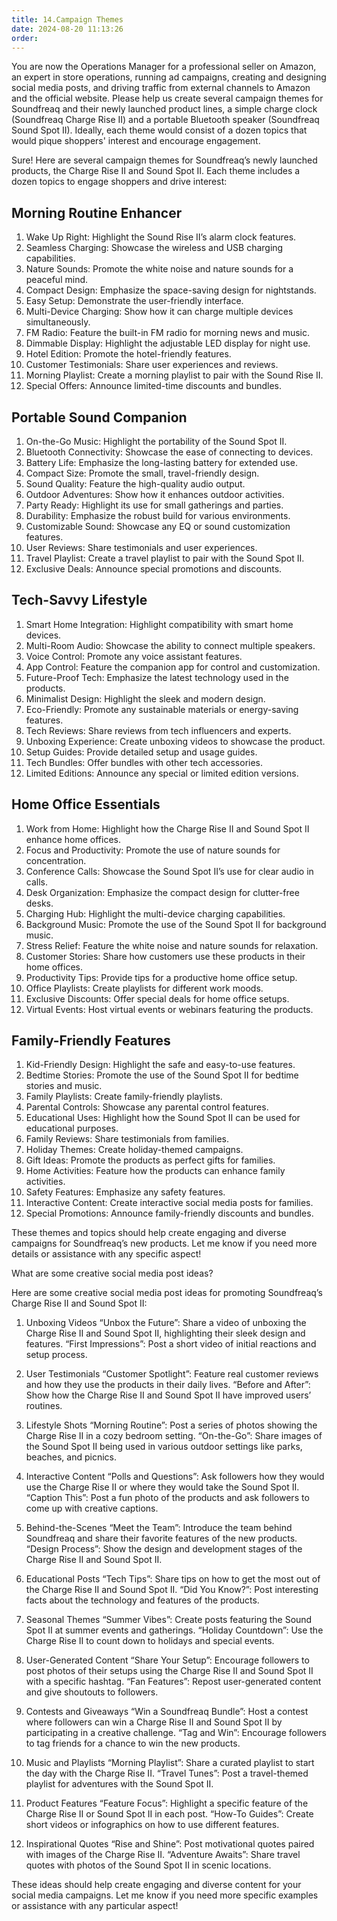 ```yaml
---
title: 14.Campaign Themes
date: 2024-08-20 11:13:26
order: 
---
```


You are now the Operations Manager for a professional seller on Amazon, an expert in store operations, running ad campaigns, creating and designing social media posts, and driving traffic from external channels to Amazon and the official website. Please help us create several campaign themes for Soundfreaq and their newly launched product lines, a simple charge clock (Soundfreaq Charge Rise II) and a portable Bluetooth speaker (Soundfreaq Sound Spot II). Ideally, each theme would consist of a dozen topics that would pique shoppers' interest and encourage engagement.

Sure! Here are several campaign themes for Soundfreaq’s newly launched products, the Charge Rise II and Sound Spot II. Each theme includes a dozen topics to engage shoppers and drive interest:

## Morning Routine Enhancer


1. Wake Up Right: Highlight the Sound Rise II’s alarm clock features.
1. Seamless Charging: Showcase the wireless and USB charging capabilities.
1. Nature Sounds: Promote the white noise and nature sounds for a peaceful mind.
1. Compact Design: Emphasize the space-saving design for nightstands.
1. Easy Setup: Demonstrate the user-friendly interface.
1. Multi-Device Charging: Show how it can charge multiple devices simultaneously.
1. FM Radio: Feature the built-in FM radio for morning news and music.
1. Dimmable Display: Highlight the adjustable LED display for night use.
1. Hotel Edition: Promote the hotel-friendly features.
1. Customer Testimonials: Share user experiences and reviews.
1. Morning Playlist: Create a morning playlist to pair with the Sound Rise II.
1. Special Offers: Announce limited-time discounts and bundles.

## Portable Sound Companion

1. On-the-Go Music: Highlight the portability of the Sound Spot II.
1. Bluetooth Connectivity: Showcase the ease of connecting to devices.
1. Battery Life: Emphasize the long-lasting battery for extended use.
1. Compact Size: Promote the small, travel-friendly design.
1. Sound Quality: Feature the high-quality audio output.
1. Outdoor Adventures: Show how it enhances outdoor activities.
1. Party Ready: Highlight its use for small gatherings and parties.
1. Durability: Emphasize the robust build for various environments.
1. Customizable Sound: Showcase any EQ or sound customization features.
1. User Reviews: Share testimonials and user experiences.
1. Travel Playlist: Create a travel playlist to pair with the Sound Spot II.
1. Exclusive Deals: Announce special promotions and discounts.

## Tech-Savvy Lifestyle

1. Smart Home Integration: Highlight compatibility with smart home devices.
1. Multi-Room Audio: Showcase the ability to connect multiple speakers.
1. Voice Control: Promote any voice assistant features.
1. App Control: Feature the companion app for control and customization.
1. Future-Proof Tech: Emphasize the latest technology used in the products.
1. Minimalist Design: Highlight the sleek and modern design.
1. Eco-Friendly: Promote any sustainable materials or energy-saving features.
1. Tech Reviews: Share reviews from tech influencers and experts.
1. Unboxing Experience: Create unboxing videos to showcase the product.
1. Setup Guides: Provide detailed setup and usage guides.
1. Tech Bundles: Offer bundles with other tech accessories.
1. Limited Editions: Announce any special or limited edition versions.

## Home Office Essentials

1. Work from Home: Highlight how the Charge Rise II and Sound Spot II enhance home offices.
1. Focus and Productivity: Promote the use of nature sounds for concentration.
1. Conference Calls: Showcase the Sound Spot II’s use for clear audio in calls.
1. Desk Organization: Emphasize the compact design for clutter-free desks.
1. Charging Hub: Highlight the multi-device charging capabilities.
1. Background Music: Promote the use of the Sound Spot II for background music.
1. Stress Relief: Feature the white noise and nature sounds for relaxation.
1. Customer Stories: Share how customers use these products in their home offices.
1. Productivity Tips: Provide tips for a productive home office setup.
1. Office Playlists: Create playlists for different work moods.
1. Exclusive Discounts: Offer special deals for home office setups.
1. Virtual Events: Host virtual events or webinars featuring the products.

## Family-Friendly Features

1. Kid-Friendly Design: Highlight the safe and easy-to-use features.
1. Bedtime Stories: Promote the use of the Sound Spot II for bedtime stories and music.
1. Family Playlists: Create family-friendly playlists.
1. Parental Controls: Showcase any parental control features.
1. Educational Uses: Highlight how the Sound Spot II can be used for educational purposes.
1. Family Reviews: Share testimonials from families.
1. Holiday Themes: Create holiday-themed campaigns.
1. Gift Ideas: Promote the products as perfect gifts for families.
1. Home Activities: Feature how the products can enhance family activities.
1. Safety Features: Emphasize any safety features.
1. Interactive Content: Create interactive social media posts for families.
1. Special Promotions: Announce family-friendly discounts and bundles.

These themes and topics should help create engaging and diverse campaigns for Soundfreaq’s new products. Let me know if you need more details or assistance with any specific aspect!

What are some creative social media post ideas?

Here are some creative social media post ideas for promoting Soundfreaq’s Charge Rise II and Sound Spot II:

1. Unboxing Videos
“Unbox the Future”: Share a video of unboxing the Charge Rise II and Sound Spot II, highlighting their sleek design and features.
“First Impressions”: Post a short video of initial reactions and setup process.

2. User Testimonials
“Customer Spotlight”: Feature real customer reviews and how they use the products in their daily lives.
“Before and After”: Show how the Charge Rise II and Sound Spot II have improved users’ routines.

3. Lifestyle Shots
“Morning Routine”: Post a series of photos showing the Charge Rise II in a cozy bedroom setting.
“On-the-Go”: Share images of the Sound Spot II being used in various outdoor settings like parks, beaches, and picnics.

4. Interactive Content
“Polls and Questions”: Ask followers how they would use the Charge Rise II or where they would take the Sound Spot II.
“Caption This”: Post a fun photo of the products and ask followers to come up with creative captions.

5. Behind-the-Scenes
“Meet the Team”: Introduce the team behind Soundfreaq and share their favorite features of the new products.
“Design Process”: Show the design and development stages of the Charge Rise II and Sound Spot II.

6. Educational Posts
“Tech Tips”: Share tips on how to get the most out of the Charge Rise II and Sound Spot II.
“Did You Know?”: Post interesting facts about the technology and features of the products.

7. Seasonal Themes
“Summer Vibes”: Create posts featuring the Sound Spot II at summer events and gatherings.
“Holiday Countdown”: Use the Charge Rise II to count down to holidays and special events.

8. User-Generated Content
“Share Your Setup”: Encourage followers to post photos of their setups using the Charge Rise II and Sound Spot II with a specific hashtag.
“Fan Features”: Repost user-generated content and give shoutouts to followers.

9. Contests and Giveaways
“Win a Soundfreaq Bundle”: Host a contest where followers can win a Charge Rise II and Sound Spot II by participating in a creative challenge.
“Tag and Win”: Encourage followers to tag friends for a chance to win the new products.

10. Music and Playlists
“Morning Playlist”: Share a curated playlist to start the day with the Charge Rise II.
“Travel Tunes”: Post a travel-themed playlist for adventures with the Sound Spot II.

11. Product Features
“Feature Focus”: Highlight a specific feature of the Charge Rise II or Sound Spot II in each post.
“How-To Guides”: Create short videos or infographics on how to use different features.

12. Inspirational Quotes
“Rise and Shine”: Post motivational quotes paired with images of the Charge Rise II.
“Adventure Awaits”: Share travel quotes with photos of the Sound Spot II in scenic locations.

These ideas should help create engaging and diverse content for your social media campaigns. Let me know if you need more specific examples or assistance with any particular aspect!
